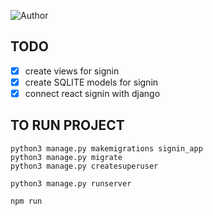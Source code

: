 ![Author](https://img.shields.io/badge/author-samip--regmi-blue)


## TODO

- [x] create views for signin
- [x] create SQLITE models for signin
- [x] connect react signin with django

## TO RUN PROJECT

```
python3 manage.py makemigrations signin_app
python3 manage.py migrate
python3 manage.py createsuperuser
```

```
python3 manage.py runserver
```

```
npm run 
```


